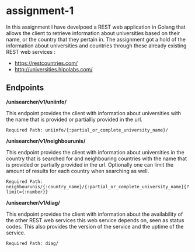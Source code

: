 # assignment-1

In this assignment I have develpoed a REST web application in Golang that allows the client to retrieve information about universities based on their name, or the country that they pertain in. The assignment got a hold of the information about universities and countries through these already existing REST web services : 
    
- https://restcountries.com/
- http://universities.hipolabs.com/

## Endpoints

**/unisearcher/v1/uniinfo/**

This endpoint provides the client with information about universities with the name that is provided or partialliy provided in the url. 
   
    Required Path: uniinfo/{:partial_or_complete_university_name}/


**/unisearcher/v1/neighbourunis/**

This endpoint provides the client with information about universities in the country that is searched for and neighbouring countries with the name that is provided or partially provided in the url. Optionally one can limit the amount of results for each country when searching as well. 
    
    Required Path: neighbourunis/{:country_name}/{:partial_or_complete_university_name}{?limit={:number}}


**/unisearcher/v1/diag/**

This endpoint provides the client with information about the availability of the other REST web services this web service depends on, seen as status codes. This also provides the version of the service and the uptime of the service. 
    
    Required Path: diag/
    
